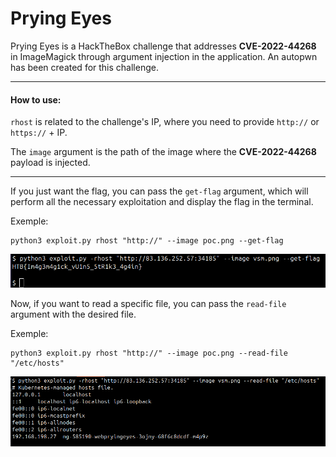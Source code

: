 # Prying Eyes

Prying Eyes is a HackTheBox challenge that addresses **CVE-2022-44268** in ImageMagick through argument injection in the application. An autopwn has been created for this challenge.

___
#### How to use:

`rhost` is related to the challenge's IP, where you need to provide `http://` or `https://` + IP. 

The `image` argument is the path of the image where the **CVE-2022-44268** payload is injected.

___
If you just want the flag, you can pass the `get-flag` argument, which will perform all the necessary exploitation and display the flag in the terminal.

Exemple:

```
python3 exploit.py rhost "http://" --image poc.png --get-flag
```
![image](./assets/flag.png)


Now, if you want to read a specific file, you can pass the `read-file` argument with the desired file.

Exemple:

```
python3 exploit.py rhost "http://" --image poc.png --read-file "/etc/hosts"
```
![image](./assets/image.png)
